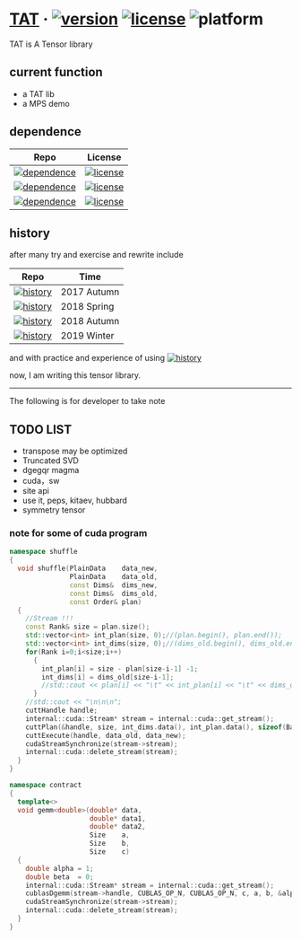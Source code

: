 # [TAT](https://github.com/hzhangxyz/TAT) &middot; [![version](https://img.shields.io/github/release/hzhangxyz/TAT.svg)](https://github.com/hzhangxyz/TAT/releases/latest) [![license](https://img.shields.io/github/license/hzhangxyz/TAT.svg)](https://github.com/hzhangxyz/TAT/blob/TAT/LICENSE) ![platform](https://img.shields.io/badge/platform-linux-brightgreen.svg)

TAT is A Tensor library

## current function
- a TAT lib
- a MPS demo

## dependence

|Repo|License|
|----|-------|
| [![dependence](https://img.shields.io/badge/Taywee-args-blue.svg)](https://github.com/Taywee/args) | [![license](https://img.shields.io/github/license/Taywee/args.svg)](https://github.com/Taywee/args/blob/master/LICENSE) |
| [![dependence](https://img.shields.io/badge/springer13-hptt-blue.svg)](https://github.com/springer13/hptt) | [![license](https://img.shields.io/github/license/springer13/hptt.svg)](https://github.com/springer13/hptt/blob/master/LICENSE.txt) |
| [![dependence](https://img.shields.io/badge/agauniyal-rang-blue.svg)](https://github.com/agauniyal/rang) | [![license](https://img.shields.io/github/license/agauniyal/rang.svg)](https://github.com/agauniyal/rang/blob/master/LICENSE) |

## history
after many try and exercise and rewrite include

|Repo|Time|
|----|----|
| [![history](https://img.shields.io/badge/MPS-np/tf-red.svg)](https://github.com/Aaaaaaaah/MPS) | 2017 Autumn |
| [![history](https://img.shields.io/badge/SquareLattice-np/tf-red.svg)](https://github.com/Aaaaaaaah/SquareLattice) | 2018 Spring |
| [![history](https://img.shields.io/badge/tnsp-np/tf-red.svg)](https://github.com/hzhangxyz/tnsp) | 2018 Autumn |
| [![history](https://img.shields.io/badge/TNC-Eigen-red.svg)](https://github.com/hzhangxyz/TNC) | 2019 Winter |

and with practice and experience of using [![history](https://img.shields.io/badge/TNSP-Fortran-blue.svg)](https://arxiv.org/pdf/1708.00136.pdf)

now, I am writing this tensor library.

---
The following is for developer to take note

## TODO LIST
- transpose may be optimized
- Truncated SVD
- dgegqr magma
- cuda，sw
- site api
- use it, peps, kitaev, hubbard
- symmetry tensor

### note for some of cuda program
```c++
namespace shuffle
{
  void shuffle(PlainData    data_new,
               PlainData    data_old,
               const Dims&  dims_new,
               const Dims&  dims_old,
               const Order& plan)
  {
    //Stream !!!
    const Rank& size = plan.size();
    std::vector<int> int_plan(size, 0);//(plan.begin(), plan.end());
    std::vector<int> int_dims(size, 0);//(dims_old.begin(), dims_old.end());
    for(Rank i=0;i<size;i++)
      {
        int_plan[i] = size - plan[size-i-1] -1;
        int_dims[i] = dims_old[size-i-1];
        //std::cout << plan[i] << "\t" << int_plan[i] << "\t" << dims_old[i] << "\t" << int_dims[i] << "\n";
      }
    //std::cout << "\n\n\n";
    cuttHandle handle;
    internal::cuda::Stream* stream = internal::cuda::get_stream();
    cuttPlan(&handle, size, int_dims.data(), int_plan.data(), sizeof(Base), stream->stream);
    cuttExecute(handle, data_old, data_new);
    cudaStreamSynchronize(stream->stream);
    internal::cuda::delete_stream(stream);
  }
}

namespace contract
{
  template<>
  void gemm<double>(double* data,
                    double* data1,
                    double* data2,
                    Size    a,
                    Size    b,
                    Size    c)
  {
    double alpha = 1;
    double beta  = 0;
    internal::cuda::Stream* stream = internal::cuda::get_stream();
    cublasDgemm(stream->handle, CUBLAS_OP_N, CUBLAS_OP_N, c, a, b, &alpha, data2, c, data1, b, &beta, data, c);
    cudaStreamSynchronize(stream->stream);
    internal::cuda::delete_stream(stream);
  }
}
```
